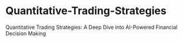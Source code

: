 # Quantitative-Trading-Strategies
Quantitative Trading Strategies: A Deep Dive into AI-Powered Financial Decision Making
